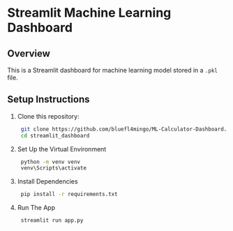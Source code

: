 # Streamlit Machine Learning Dashboard

## Overview
This is a Streamlit dashboard for machine learning model stored in a `.pkl` file.

## Setup Instructions
1. Clone this repository:
   ```bash
    git clone https://github.com/bluefl4mingo/ML-Calculator-Dashboard.git
    cd streamlit_dashboard

2. Set Up the Virtual Environment
   ```bash
    python -m venv venv
    venv\Scripts\activate

3. Install Dependencies
   ```bash
    pip install -r requirements.txt

4. Run The App
   ```bash
    streamlit run app.py

